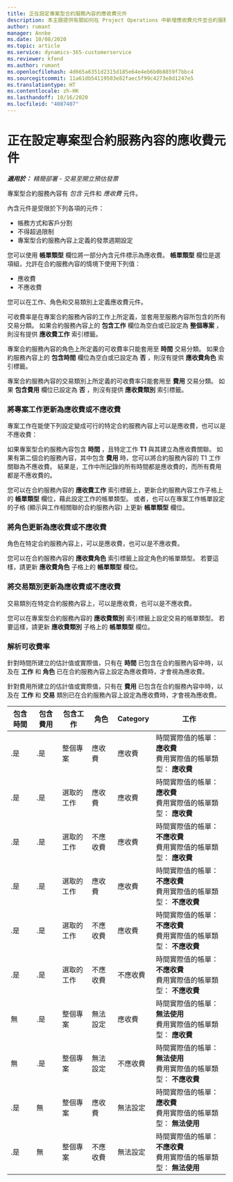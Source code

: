 ```yaml
---
title: 正在設定專案型合約服務內容的應收費元件
description: 本主題提供有關如何在 Project Operations 中新增應收費元件至合約服務內容的資訊。
author: rumant
manager: Annbe
ms.date: 10/08/2020
ms.topic: article
ms.service: dynamics-365-customerservice
ms.reviewer: kfend
ms.author: rumant
ms.openlocfilehash: 4d665a6351d2315d185e64e4eb6b0b8859f7bbc4
ms.sourcegitcommit: 11a61db54119503e82faec5f99c4273e8d1247e5
ms.translationtype: HT
ms.contentlocale: zh-HK
ms.lasthandoff: 10/16/2020
ms.locfileid: "4087407"
---
```

# <a name="configuring-chargeable-components-of-a-project-based-contract-line"></a>正在設定專案型合約服務內容的應收費元件

_**適用於：** 精簡部署 - 交易至開立預估發票_

專案型合約服務內容有 *包含* 元件和 *應收費* 元件。

內含元件是受限於下列各項的元件：

  - 帳務方式和客戶分割
  - 不得超過限制 
  - 專案型合約服務內容上定義的發票週期設定

您可以使用 **帳單類型** 欄位將一部分內含元件標示為應收費。 **帳單類型** 欄位是選項組，允許在合約服務內容的情境下使用下列值：

  - 應收費
  - 不應收費

您可以在工作、角色和交易類別上定義應收費元件。

可收費率是在專案合約服務內容的工作上所定義，並套用至服務內容所包含的所有交易分類。 如果合約服務內容上的 **包含工作** 欄位為空白或已設定為 **整個專案** ，則沒有提供 **應收費工作** 索引標籤。

專案合約服務內容的角色上所定義的可收費率只能套用至 **時間** 交易分類。 如果合約服務內容上的 **包含時間** 欄位為空白或已設定為 **否** ，則沒有提供 **應收費角色** 索引標籤。

專案合約服務內容的交易類別上所定義的可收費率只能套用至 **費用** 交易分類。 如果 **包含費用** 欄位已設定為 **否** ，則沒有提供 **應收費類別** 索引標籤。

### <a name="update-a-project-task-as-chargeable-or-non-chargeable"></a>將專案工作更新為應收費或不應收費

專案工作在能使下列設定變成可行的特定合約服務內容上可以是應收費，也可以是不應收費：

如果專案型合約服務內容包含 **時間** ，且特定工作 **T1** 與其建立為應收費關聯。 如果有第二個合約服務內容，其中包含 **費用** 時，您可以將合約服務內容的 T1 工作關聯為不應收費。 結果是，工作中所記錄的所有時間都是應收費的，而所有費用都是不應收費的。

您可以在合約服務內容的 **應收費工作** 索引標籤上，更新合約服務內容工作子格上的 **帳單類型** 欄位，藉此設定工作的帳單類型。 或者，也可以在專案工作帳單設定的子格 (顯示與工作相關聯的合約服務內容) 上更新 **帳單類型** 欄位。

### <a name="update-a-role-as-chargeable-or-non-chargeable"></a>將角色更新為應收費或不應收費

角色在特定合約服務內容上，可以是應收費，也可以是不應收費。

您可以在合約服務內容的 **應收費角色** 索引標籤上設定角色的帳單類型。 若要這樣，請更新 **應收費角色** 子格上的 **帳單類型** 欄位。

### <a name="update-a-transaction-category-as-chargeable-or-non-chargeable"></a>將交易類別更新為應收費或不應收費

交易類別在特定合約服務內容上，可以是應收費，也可以是不應收費。

您可以在專案型合約服務內容的 **應收費類別** 索引標籤上設定交易的帳單類型。 若要這樣，請更新 **應收費類別** 子格上的 **帳單類型** 欄位。

### <a name="resolve-chargeability"></a>解析可收費率

針對時間所建立的估計值或實際值，只有在 **時間** 已包含在合約服務內容中時，以及在 **工作** 和 **角色** 已在合約服務內容上設定為應收費時，才會視為應收費。

針對費用所建立的估計值或實際值，只有在 **費用** 已包含在合約服務內容中時，以及在 **工作** 和 **交易** 類別已在合約服務內容上設定為應收費時，才會視為應收費。


| 包含時間 | 包含費用 | 包含工作 | 角色           | Category       | 工作​​                                                                                                      |
|---------------|------------------|----------------|----------------|----------------|-----------------------------------------------------------------------------------------------------------|
| .是           | .是              | 整個專案 | 應收費     | 應收費     | 時間實際值的帳單： **應收費** </br> 費用實際值的帳單類型： **應收費**           |
| .是           | .是              | 選取的工作 | 應收費     | 應收費     | 時間實際值的帳單： **應收費** </br> 費用實際值的帳單類型： **應收費**           |
| .是           | .是              | 選取的工作 | 不應收費 | 應收費     | 時間實際值的帳單： **不應收費** </br> 費用實際值的帳單類型： **應收費**       |
| .是           | .是              | 選取的工作 | 應收費     | 應收費     | 時間實際值的帳單： **不應收費** </br> 費用實際值的帳單類型： **不應收費** |
| .是           | .是              | 選取的工作 | 不應收費 | 應收費     | 時間實際值的帳單： **不應收費** </br> 費用實際值的帳單類型： **不應收費** |
| .是           | .是              | 選取的工作 | 不應收費 | 不應收費 | 時間實際值的帳單： **不應收費** </br> 費用實際值的帳單類型： **不應收費** |
| 無            | .是              | 整個專案 | 無法設定   | 應收費     | 時間實際值的帳單： **無法使用**</br>費用實際值的帳單類型： **應收費**          |
| 無            | .是              | 整個專案 | 無法設定   | 不應收費 | 時間實際值的帳單： **無法使用**</br> 費用實際值的帳單類型： **不應收費**     |
| .是           | 無               | 整個專案 | 應收費     | 無法設定   | 時間實際值的帳單： **應收費** </br> 費用實際值的帳單類型： **無法使用**        |
| .是           | 無               | 整個專案 | 不應收費 | 無法設定   | 時間實際值的帳單： **不應收費** </br>費用實際值的帳單類型： **無法使用**   |
